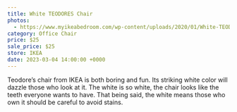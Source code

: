 ```yaml
---
title: White TEODORES Chair
photos:
  - https://www.myikeabedroom.com/wp-content/uploads/2020/01/White-TEODORES-Chair.png
category: Office Chair
price: $25
sale_price: $25
store: IKEA
date: 2023-03-04 14:00:00 +0000
---
```


Teodore’s chair from IKEA is both boring and fun. Its striking white color will dazzle those who look at it. The white is so white, the chair looks like the teeth everyone wants to have. That being said, the white means those who own it should be careful to avoid stains.
